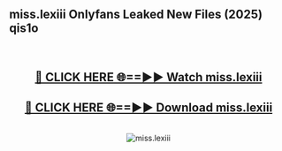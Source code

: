 <h2>miss.lexiii Onlyfans Leaked New Files (2025) qis1o</h2>
<br>
<div align="center">
<h2><a href="https://mediafiles.top/miss.lexiii&ref=git" rel="nofollow">🔴 CLICK HERE 🌐==►► Watch miss.lexiii</a></h2>
<h2><a href="https://mediafiles.top/miss.lexiii&ref=git" rel="nofollow">🔴 CLICK HERE 🌐==►► Download miss.lexiii</a></h2>
<br>
<a href="https://mediafiles.top/miss.lexiii&ref=git" rel="nofollow" data-target="animated-image.originalLink"><img src="https://i.ibb.co.com/xMMVF88/686577567.gif" alt="miss.lexiii" style="max-width: 100%; display: inline-block;" data-target="animated-image.originalImage"></a>
</div>
<br>
<br>